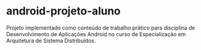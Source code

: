# android-projeto-aluno
Projeto implementado como conteúdo de trabalho prático para disciplina de Desenvolvimento de Aplicações Android no curso de Especialização em Arquitetura de Sistema Distribuídos.
